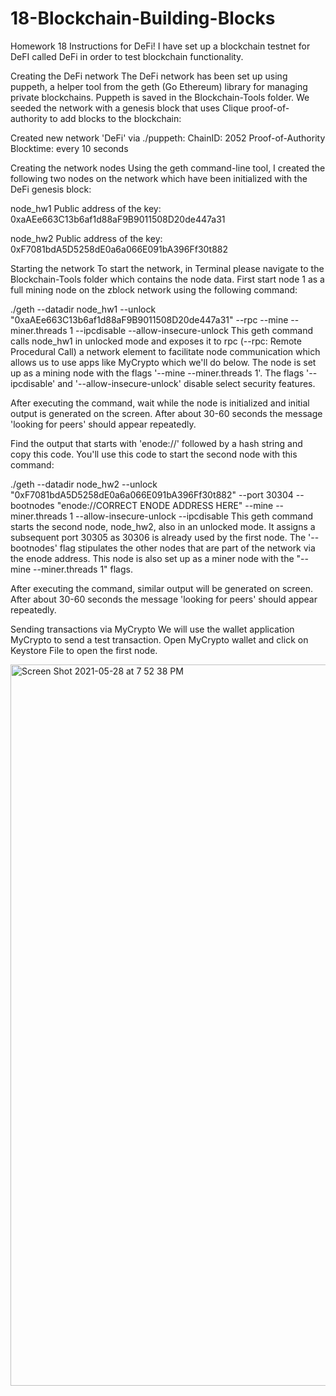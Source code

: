 # 18-Blockchain-Building-Blocks
Homework 18
Instructions for DeFi!
I have set up a blockchain testnet for DeFI called DeFi in order to test blockchain functionality. 

Creating the DeFi network
The DeFi network has been set up using puppeth, a helper tool from the geth (Go Ethereum) library for managing private blockchains. Puppeth is saved in the Blockchain-Tools folder. We seeded the network with a genesis block that uses Clique proof-of-authority to add blocks to the blockchain:

Created new network 'DeFi' via ./puppeth:
ChainID: 2052
Proof-of-Authority
Blocktime: every 10 seconds

Creating the network nodes
Using the geth command-line tool, I created the following two nodes on the network which have been initialized with the DeFi genesis block:

node_hw1 Public address of the key: 0xaAEe663C13b6af1d88aF9B9011508D20de447a31

node_hw2 Public address of the key: 0xF7081bdA5D5258dE0a6a066E091bA396Ff30t882

Starting the network
To start the network, in Terminal please navigate to the Blockchain-Tools folder which contains the node data. First start node 1 as a full mining node on the zblock network using the following command:

./geth --datadir node_hw1 --unlock "0xaAEe663C13b6af1d88aF9B9011508D20de447a31" --rpc --mine --miner.threads 1 --ipcdisable --allow-insecure-unlock
This geth command calls node_hw1 in unlocked mode and exposes it to rpc (--rpc: Remote Procedural Call) a network element to facilitate node communication which allows us to use apps like MyCrypto which we'll do below. The node is set up as a mining node with the flags '--mine --miner.threads 1'. The flags '--ipcdisable' and '--allow-insecure-unlock' disable select security features.

After executing the command, wait while the node is initialized and initial output is generated on the screen. After about 30-60 seconds the message 'looking for peers' should appear repeatedly.

Find the output that starts with 'enode://' followed by a hash string and copy this code. You'll use this code to start the second node with this command:

./geth --datadir node_hw2 --unlock "0xF7081bdA5D5258dE0a6a066E091bA396Ff30t882" --port 30304 --bootnodes "enode://CORRECT ENODE ADDRESS HERE" --mine --miner.threads 1 --allow-insecure-unlock --ipcdisable
This geth command starts the second node, node_hw2, also in an unlocked mode. It assigns a subsequent port 30305 as 30306 is already used by the first node. The '--bootnodes' flag stipulates the other nodes that are part of the network via the enode address. This node is also set up as a miner node with the "--mine --miner.threads 1" flags.

After executing the command, similar output will be generated on screen. After about 30-60 seconds the message 'looking for peers' should appear repeatedly.

Sending transactions via MyCrypto
We will use the wallet application MyCrypto to send a test transaction. Open MyCrypto wallet and click on Keystore File to open the first node.

<img width="1154" alt="Screen Shot 2021-05-28 at 7 52 38 PM" src="https://user-images.githubusercontent.com/75813285/120051390-6c001b00-bfee-11eb-927e-510696754550.png">

